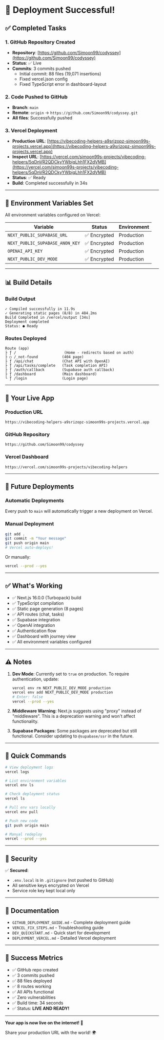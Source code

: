 # 🎉 Deployment Successful!

## ✅ Completed Tasks

### 1. GitHub Repository Created
- **Repository**: [https://github.com/Simoon99/codyssey](https://github.com/Simoon99/codyssey)
- **Status**: ✅ Live
- **Commits**: 3 commits pushed
  - Initial commit: 88 files (19,071 insertions)
  - Fixed vercel.json config
  - Fixed TypeScript error in dashboard-layout

### 2. Code Pushed to GitHub
- **Branch**: `main`
- **Remote**: `origin` → `https://github.com/Simoon99/codyssey.git`
- **All files**: Successfully pushed

### 3. Vercel Deployment
- **Production URL**: [https://vibecoding-helpers-a9srizopz-simoon99s-projects.vercel.app](https://vibecoding-helpers-a9srizopz-simoon99s-projects.vercel.app)
- **Inspect URL**: [https://vercel.com/simoon99s-projects/vibecoding-helpers/5qDnVR2QDCkyYWbjqLhh1FX2dVMB](https://vercel.com/simoon99s-projects/vibecoding-helpers/5qDnVR2QDCkyYWbjqLhh1FX2dVMB)
- **Status**: ✅ Ready
- **Build**: Completed successfully in 34s

---

## 🔧 Environment Variables Set

All environment variables configured on Vercel:

| Variable | Status | Environment |
|----------|--------|-------------|
| `NEXT_PUBLIC_SUPABASE_URL` | ✅ Encrypted | Production |
| `NEXT_PUBLIC_SUPABASE_ANON_KEY` | ✅ Encrypted | Production |
| `OPENAI_API_KEY` | ✅ Encrypted | Production |
| `NEXT_PUBLIC_DEV_MODE` | ✅ Encrypted | Production |

---

## 📊 Build Details

### Build Output
```
✓ Compiled successfully in 11.9s
✓ Generating static pages (8/8) in 484.2ms
Build Completed in /vercel/output [34s]
Deployment completed
Status: ● Ready
```

### Routes Deployed
```
Route (app)
├ ƒ /                      (Home - redirects based on auth)
├ ○ /_not-found           (404 page)
├ ƒ /api/chat             (Chat API with OpenAI)
├ ƒ /api/tasks/complete   (Task completion API)
├ ƒ /auth/callback        (Supabase auth callback)
├ ƒ /dashboard            (Main dashboard)
└ ƒ /login                (Login page)
```

---

## 🚀 Your Live App

### Production URL
```
https://vibecoding-helpers-a9srizopz-simoon99s-projects.vercel.app
```

### GitHub Repository
```
https://github.com/Simoon99/codyssey
```

### Vercel Dashboard
```
https://vercel.com/simoon99s-projects/vibecoding-helpers
```

---

## 🔄 Future Deployments

### Automatic Deployments
Every push to `main` will automatically trigger a new deployment on Vercel.

### Manual Deployment
```bash
git add .
git commit -m "Your message"
git push origin main
# Vercel auto-deploys!
```

Or manually:
```bash
vercel --prod --yes
```

---

## ✅ What's Working

- ✅ Next.js 16.0.0 (Turbopack) build
- ✅ TypeScript compilation
- ✅ Static page generation (8 pages)
- ✅ API routes (chat, tasks)
- ✅ Supabase integration
- ✅ OpenAI integration
- ✅ Authentication flow
- ✅ Dashboard with journey view
- ✅ All environment variables configured

---

## ⚠️ Notes

1. **Dev Mode**: Currently set to `true` on production. To require authentication, update:
   ```bash
   vercel env rm NEXT_PUBLIC_DEV_MODE production
   vercel env add NEXT_PUBLIC_DEV_MODE production
   # Enter: false
   vercel --prod --yes
   ```

2. **Middleware Warning**: Next.js suggests using "proxy" instead of "middleware". This is a deprecation warning and won't affect functionality.

3. **Supabase Packages**: Some packages are deprecated but still functional. Consider updating to `@supabase/ssr` in the future.

---

## 🎯 Quick Commands

```bash
# View deployment logs
vercel logs

# List environment variables
vercel env ls

# Check deployment status
vercel ls

# Pull env vars locally
vercel env pull

# Push new code
git push origin main

# Manual redeploy
vercel --prod --yes
```

---

## 🔐 Security

✅ **Secured**:
- `.env.local` is in `.gitignore` (not pushed to GitHub)
- All sensitive keys encrypted on Vercel
- Service role key kept local only

---

## 📖 Documentation

- `GITHUB_DEPLOYMENT_GUIDE.md` - Complete deployment guide
- `VERCEL_FIX_STEPS.md` - Troubleshooting guide
- `DEV_QUICKSTART.md` - Quick start for development
- `DEPLOYMENT_VERCEL.md` - Detailed Vercel deployment

---

## 🎉 Success Metrics

- ✅ GitHub repo created
- ✅ 3 commits pushed
- ✅ 88 files deployed
- ✅ 8 routes working
- ✅ All APIs functional
- ✅ Zero vulnerabilities
- ✅ Build time: 34 seconds
- ✅ Status: **LIVE AND READY!**

---

**Your app is now live on the internet! 🚀**

Share your production URL with the world! 🌍


